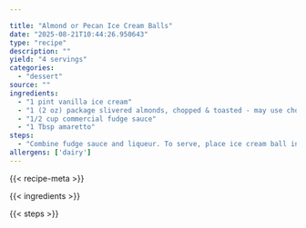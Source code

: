 ```yaml
---

title: "Almond or Pecan Ice Cream Balls"
date: "2025-08-21T10:44:26.950643"
type: "recipe"
description: ""
yield: "4 servings"
categories:
  - "dessert"
source: ""
ingredients:
  - "1 pint vanilla ice cream"
  - "1 (2 oz) package slivered almonds, chopped & toasted - may use chopped pecans"
  - "1/2 cup commercial fudge sauce"
  - "1 Tbsp amaretto"
steps:
  - "Combine fudge sauce and liqueur. To serve, place ice cream ball in a dessert bowl; top with sauce. Serve immediately."
allergens: ['dairy']
---
```


{{< recipe-meta >}}

{{< ingredients >}}

{{< steps >}}
